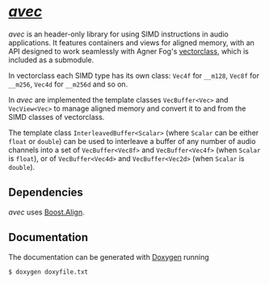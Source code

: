 # [*avec*](https://github.com/unevens/avec)

*avec* is an header-only library for using SIMD instructions in audio applications. 
It features containers and views for aligned memory, with an API designed to work seamlessly with Agner Fog's [vectorclass](https://github.com/vectorclass/version2), which is included as a submodule.

In vectorclass each SIMD type has its own class: `Vec4f` for `__m128`, `Vec8f` for `__m256`, `Vec4d` for `__m256d` and so on.

In *avec* are implemented the template classes `VecBuffer<Vec>` and `VecView<Vec>` to manage aligned memory and convert it to and from the SIMD classes of vectorclass.

The template class `InterleavedBuffer<Scalar>` (where `Scalar` can be either `float` or `double`) can be used to interleave a buffer of any number of audio channels into a set of `VecBuffer<Vec8f>` and `VecBuffer<Vec4f>` (when `Scalar` is `float`), or of `VecBuffer<Vec4d>` and `VecBuffer<Vec2d>` (when `Scalar` is `double`). 

## Dependencies

*avec* uses [Boost.Align](https://www.boost.org/doc/libs/1_71_0/doc/html/align.html). 

## Documentation

The documentation can be generated with [Doxygen](http://doxygen.nl/) running

```bash
$ doxygen doxyfile.txt
```